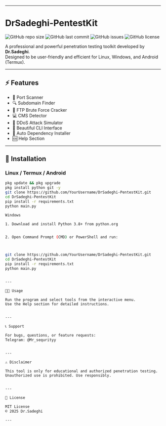 
---

# DrSadeghi-PentestKit

![GitHub repo size](https://img.shields.io/github/repo-size/YourUsername/DrSadeghi-PentestKit)
![GitHub last commit](https://img.shields.io/github/last-commit/YourUsername/DrSadeghi-PentestKit)
![GitHub issues](https://img.shields.io/github/issues/YourUsername/DrSadeghi-PentestKit)
![GitHub license](https://img.shields.io/github/license/YourUsername/DrSadeghi-PentestKit)

A professional and powerful penetration testing toolkit developed by **Dr.Sadeghi**.  
Designed to be user-friendly and efficient for Linux, Windows, and Android (Termux).

---

## ⚡ Features

- 📡 Port Scanner  
- 🔍 Subdomain Finder  
- 🔐 FTP Brute Force Cracker  
- 💻 CMS Detector  
- 🚀 DDoS Attack Simulator  
- 🎨 Beautiful CLI Interface  
- 🔧 Auto Dependency Installer  
- 🆘 Help Section  

---

## 🚀 Installation

### Linux / Termux / Android

```bash
pkg update && pkg upgrade
pkg install python git -y
git clone https://github.com/YourUsername/DrSadeghi-PentestKit.git
cd DrSadeghi-PentestKit
pip install -r requirements.txt
python main.py

Windows

1. Download and install Python 3.8+ from python.org


2. Open Command Prompt (CMD) or PowerShell and run:



git clone https://github.com/YourUsername/DrSadeghi-PentestKit.git
cd DrSadeghi-PentestKit
pip install -r requirements.txt
python main.py


---

🧑‍💻 Usage

Run the program and select tools from the interactive menu.
Use the Help section for detailed instructions.


---

📞 Support

For bugs, questions, or feature requests:
Telegram: @Mr_sequrityy


---

⚠️ Disclaimer

This tool is only for educational and authorized penetration testing.
Unauthorized use is prohibited. Use responsibly.


---

📝 License

MIT License
© 2025 Dr.Sadeghi

---
